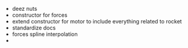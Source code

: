 - deez nuts
- constructor for forces
- extend constructor for motor to include everything related to rocket
- standardize docs
- forces spline interpolation
- 